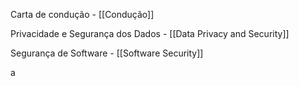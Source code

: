 
Carta de condução - [[Condução]] 

Privacidade e Segurança dos Dados - [[Data Privacy and Security]]

Segurança de Software - [[Software Security]]

a